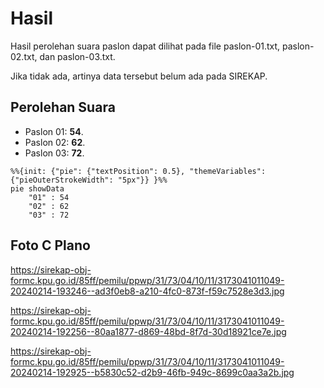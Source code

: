 # Hasil

Hasil perolehan suara paslon dapat dilihat pada file paslon-01.txt, paslon-02.txt, dan paslon-03.txt.

Jika tidak ada, artinya data tersebut belum ada pada SIREKAP.

## Perolehan Suara

 * Paslon 01: **54**.
 * Paslon 02: **62**.
 * Paslon 03: **72**.

```mermaid
%%{init: {"pie": {"textPosition": 0.5}, "themeVariables": {"pieOuterStrokeWidth": "5px"}} }%%
pie showData
    "01" : 54
    "02" : 62
    "03" : 72
```
## Foto C Plano

https://sirekap-obj-formc.kpu.go.id/85ff/pemilu/ppwp/31/73/04/10/11/3173041011049-20240214-193246--ad3f0eb8-a210-4fc0-873f-f59c7528e3d3.jpg

https://sirekap-obj-formc.kpu.go.id/85ff/pemilu/ppwp/31/73/04/10/11/3173041011049-20240214-192256--80aa1877-d869-48bd-8f7d-30d18921ce7e.jpg

https://sirekap-obj-formc.kpu.go.id/85ff/pemilu/ppwp/31/73/04/10/11/3173041011049-20240214-192925--b5830c52-d2b9-46fb-949c-8699c0aa3a2b.jpg
